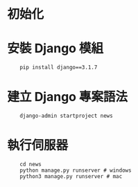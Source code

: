 # 初始化


# 安裝 Django 模組
```shell
    pip install django==3.1.7
```

# 建立 Django 專案語法
```shell
    django-admin startproject news
```

# 執行伺服器
```shell
    cd news
    python manage.py runserver # windows
    python3 manage.py runserver # mac
```